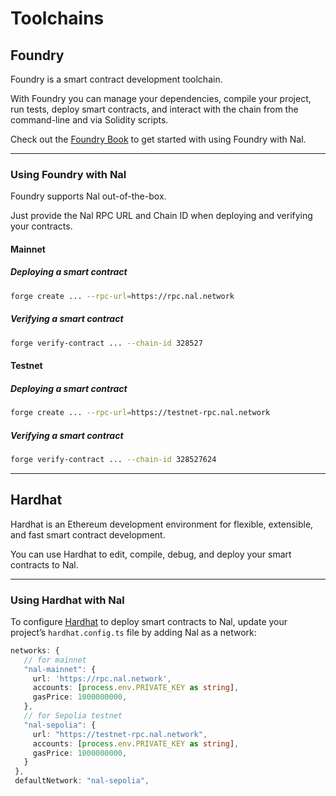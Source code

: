 # Toolchains

## Foundry

Foundry is a smart contract development toolchain.

With Foundry you can manage your dependencies, compile your project, run tests, deploy smart contracts, and interact with the chain from the command-line and via Solidity scripts.

Check out the [Foundry Book](https://book.getfoundry.sh/) to get started with using Foundry with Nal.

---

### Using Foundry with Nal

Foundry supports Nal out-of-the-box.

Just provide the Nal RPC URL and Chain ID when deploying and verifying your contracts.

#### Mainnet

##### Deploying a smart contract

```bash
forge create ... --rpc-url=https://rpc.nal.network

```

##### Verifying a smart contract

```bash
forge verify-contract ... --chain-id 328527

```

#### Testnet[](https://docs.base.org/docs/tools/foundry#testnet)

##### Deploying a smart contract

```bash
forge create ... --rpc-url=https://testnet-rpc.nal.network

```

##### Verifying a smart contract 

```bash
forge verify-contract ... --chain-id 328527624

```

------

## Hardhat

Hardhat is an Ethereum development environment for flexible, extensible, and fast smart contract development.

You can use Hardhat to edit, compile, debug, and deploy your smart contracts to Nal.

---

### Using Hardhat with Nal

To configure [Hardhat](https://hardhat.org/) to deploy smart contracts to Nal, update your project’s `hardhat.config.ts` file by adding Nal as a network:

```ts
networks: {
   // for mainnet
   "nal-mainnet": {
     url: 'https://rpc.nal.network',
     accounts: [process.env.PRIVATE_KEY as string],
     gasPrice: 1000000000,
   },
   // for Sepolia testnet
   "nal-sepolia": {
     url: "https://testnet-rpc.nal.network",
     accounts: [process.env.PRIVATE_KEY as string],
     gasPrice: 1000000000,
   }
 },
 defaultNetwork: "nal-sepolia",
```